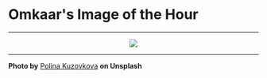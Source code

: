 # Omkaar's Image of the Hour

---

<div align="center">

<a href="https://unsplash.com/photos/woman-stands-next-to-an-old-wooden-house-s8d8QVOcdSE">
  <img src="https://images.unsplash.com/photo-1751019423961-5261e3959ec5?crop=entropy&cs=tinysrgb&fit=max&fm=jpg&ixid=M3w3NjA2Nzh8MHwxfHJhbmRvbXx8fHx8fHx8fDE3NTM2NjA4MDB8&ixlib=rb-4.1.0&q=80&w=1080" style="max-width:100%; height:auto;">
</a>



</div>

---

**Photo by** [Polina Kuzovkova](https://unsplash.com/@p_kuzovkova) **on Unsplash**
